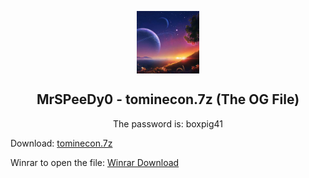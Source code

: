 <p align="center">
  <img width="100px" src="https://github.com/MrSPeeDy0/DS-images/blob/main/DS-image-proflie.png?raw=true" align="center" alt="MrSPeeDy0 Doors-Script" />
  <h2 align="center">MrSPeeDy0 - tominecon.7z (The OG File)</h2>
  <p align="center">The password is: boxpig41</p>
  <p align="center">
   
  Download: [tominecon.7z](https://mega.nz/file/TjYhGDYR#rA0DEzVsJe5TTerlTgjpSsmPFUnIZJp4m4CxfkVGHYY)
    
   Winrar to open the file: [Winrar Download](https://www.win-rar.com/download.html?&L=0)
  </p>
</p>
